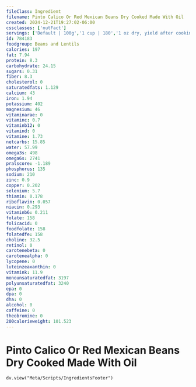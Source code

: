 ```yaml
---
fileClass: Ingredient
filename: Pinto Calico Or Red Mexican Beans Dry Cooked Made With Oil
created: 2024-12-21T19:27:02-06:00
cssclasses: ['nutFact']
servings: ['Default | 100g','1 cup | 180','1 oz dry, yield after cooking | 70']
id: 784183
foodgroup: Beans and Lentils
calories: 197
fat: 7.94
protein: 8.3
carbohydrate: 24.15
sugars: 0.31
fiber: 8.3
cholesterol: 0
saturatedfats: 1.129
calcium: 43
iron: 1.94
potassium: 402
magnesium: 46
vitaminarae: 0
vitaminc: 0.7
vitaminb12: 0
vitamind: 0
vitamine: 1.73
netcarbs: 15.85
water: 57.99
omega3s: 498
omega6s: 2741
pralscore: -1.189
phosphorus: 135
sodium: 210
zinc: 0.9
copper: 0.202
selenium: 5.7
thiamin: 0.178
riboflavin: 0.057
niacin: 0.293
vitaminb6: 0.211
folate: 158
folicacid: 0
foodfolate: 158
folatedfe: 158
choline: 32.5
retinol: 0
carotenebeta: 0
carotenealpha: 0
lycopene: 0
luteinzeaxanthin: 0
vitamink: 11.9
monounsaturatedfat: 3197
polyunsaturatedfat: 3240
epa: 0
dpa: 0
dha: 0
alcohol: 0
caffeine: 0
theobromine: 0
200calorieweight: 101.523
---
```


# Pinto Calico Or Red Mexican Beans Dry Cooked Made With Oil

```dataviewjs
dv.view("Meta/Scripts/IngredientsFooter")
```